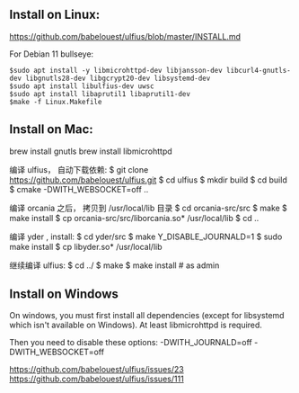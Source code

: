 ## Install on Linux:
https://github.com/babelouest/ulfius/blob/master/INSTALL.md

For Debian 11 bullseye:

```
$sudo apt install -y libmicrohttpd-dev libjansson-dev libcurl4-gnutls-dev libgnutls28-dev libgcrypt20-dev libsystemd-dev
$sudo apt install libulfius-dev uwsc
$sudo apt install libaprutil1 libaprutil1-dev
$make -f Linux.Makefile

```


## Install on Mac:
brew install gnutls
brew install libmicrohttpd

编译 ulfius， 自动下载依赖:
$ git clone https://github.com/babelouest/ulfius.git
$ cd ulfius
$ mkdir build
$ cd build
$ cmake -DWITH_WEBSOCKET=off ..

编译 orcania 之后， 拷贝到 /usr/local/lib 目录
$ cd orcania-src/src
$ make
$ make install 
$ cp orcania-src/src/liborcania.so* /usr/local/lib
$ cd ..

编译 yder , install:
$ cd yder/src 
$ make Y_DISABLE_JOURNALD=1
$ sudo make install
$ cp libyder.so* /usr/local/lib

继续编译 ulfius:
$ cd ../
$ make
$ make install # as admin


## Install on Windows

On windows, you must first install all dependencies (except for libsystemd which isn't available on Windows).
At least libmicrohttpd is required.

Then you need to disable these options:  -DWITH_JOURNALD=off -DWITH_WEBSOCKET=off

https://github.com/babelouest/ulfius/issues/23
https://github.com/babelouest/ulfius/issues/111
